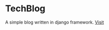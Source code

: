 # TechBlog
A simple blog written in django framework.
[Visit](http://amitbansal7.pythonanywhere.com/)
